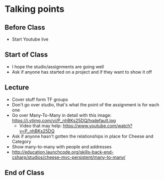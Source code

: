 # Talking points

## Before Class

* Start Youtube live

## Start of Class

* I hope the studio/assignments are going well
* Ask if anyone has started on a project and if they want to show it off

## Lecture

* Cover stuff form TF groups
* Don't go over studio, that's what the point of the assignment is for each one
* Go over Many-To-Many in detail with this image: https://i.ytimg.com/vi/P_nhBKs25DQ/hqdefault.jpg
  * Video that may help: https://www.youtube.com/watch?v=P_nhBKs25DQ
* Ask if anyone hasn't gotten the relationships in place for Cheese and Category
* Show many-to-many with people and addresses
* http://education.launchcode.org/skills-back-end-csharp/studios/cheese-mvc-persistent/many-to-many/

## End of Class
